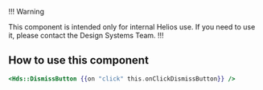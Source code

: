 !!! Warning

This component is intended only for internal Helios use. If you need to use it, please contact the Design Systems Team.
!!!

## How to use this component

```handlebars
<Hds::DismissButton {{on "click" this.onClickDismissButton}} />
```

